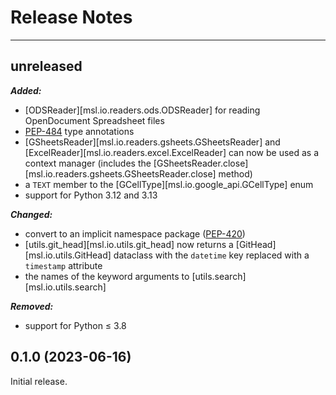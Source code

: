 # Release Notes

---

## unreleased

***Added:***

- [ODSReader][msl.io.readers.ods.ODSReader] for reading OpenDocument Spreadsheet files
- [PEP-484](https://peps.python.org/pep-0484/) type annotations
- [GSheetsReader][msl.io.readers.gsheets.GSheetsReader] and [ExcelReader][msl.io.readers.excel.ExcelReader] can now be used as a context manager (includes the [GSheetsReader.close][msl.io.readers.gsheets.GSheetsReader.close] method)
- a `TEXT` member to the [GCellType][msl.io.google_api.GCellType] enum
- support for Python 3.12 and 3.13

***Changed:***

- convert to an implicit namespace package ([PEP-420](https://peps.python.org/pep-0420/))
- [utils.git_head][msl.io.utils.git_head] now returns a [GitHead][msl.io.utils.GitHead] dataclass with the `datetime` key replaced with a `timestamp` attribute
- the names of the keyword arguments to [utils.search][msl.io.utils.search]

***Removed:***

- support for Python &le; 3.8

## 0.1.0 (2023-06-16)

Initial release.

